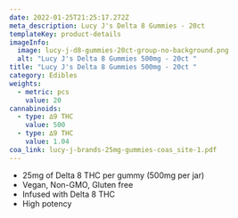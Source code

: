 ```yaml
---
date: 2022-01-25T21:25:17.272Z
meta_description: Lucy J's Delta 8 Gummies - 20ct
templateKey: product-details
imageInfo:
  image: lucy-j-d8-gummies-20ct-group-no-background.png
  alt: "Lucy J's Delta 8 Gummies 500mg - 20ct "
title: "Lucy J's Delta 8 Gummies 500mg - 20ct "
category: Edibles
weights:
  - metric: pcs
    value: 20
cannabinoids:
  - type: ∆9 THC
    value: 500
  - type: ∆9 THC
    value: 1.04
coa_link: lucy-j-brands-25mg-gummies-coas_site-1.pdf
---
```



* 25mg of Delta 8 THC per gummy (500mg per jar)
* Vegan, Non-GMO, Gluten free
* Infused with Delta 8 THC
* High potency